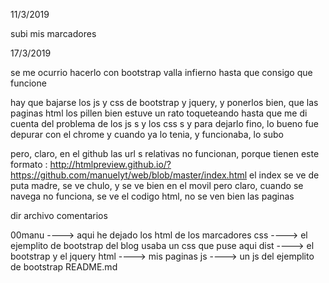 
 
11/3/2019 
 
subi mis marcadores
 
  
 
17/3/2019 
 
se me ocurrio hacerlo con bootstrap
valla infierno hasta que consigo que funcione
 
hay que bajarse los js y css de bootstrap y jquery, y ponerlos bien, que las paginas html los pillen bien
estuve un rato toqueteando hasta que me di cuenta del problema de los js s y los css s
y para dejarlo fino, lo bueno fue depurar con el chrome
y cuando ya lo tenia, y funcionaba, lo subo
 
pero, claro, en el github las url s relativas no funcionan, porque tienen este formato :
http://htmlpreview.github.io/?https://github.com/manuelyt/web/blob/master/index.html
el index se ve de puta madre, se ve chulo, y se ve bien en el movil
pero claro, cuando se navega no funciona, se ve el codigo html, no se ven bien las paginas
 
dir   archivo           comentarios
 
00manu         ----> aqui he dejado los html de los marcadores
css            ----> el ejemplito de bootstrap del blog usaba un css que puse aqui
dist           ----> el bootstrap y el jquery
html           ----> mis paginas
js             ----> un js del ejemplito de bootstrap
         README.md
 
 